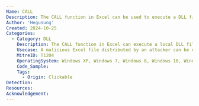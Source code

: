 ```yaml
---
Name: CALL
Description: The CALL function in Excel can be used to execute a DLL file.
Author: 'Hegusung'
Created: 2024-10-25
Categories:
  - Category: DLL
    Description: The CALL function in Excel can execute a local DLL file
    Usecase: A malicious Excel file distributed by an attacker can be used to execute a LOLBAS
    MitreID: T1204
    OperatingSystem: Windows XP, Windows 7, Windows 8, Windows 10, Windows 11
    Code_Sample:
    Tags:
      - Origin: Clickable
Detection:
Resources:
Acknowledgement:
---
```


